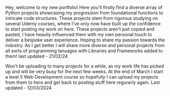 Hey, welcome to my new portfolio! Here you'll firstly find a diverse array of Python projects showcasing my progression from foundational functions to intricate code structures. 
These projects stem from rigorous studying on several Udemy courses, where I've only now have built up the confidence to start posting my work on here. 
These projects aren't just copied and pasted, I have heavily influenced them with my own personal touch to deliver a bespoke user experience. Hoping to share my passion towards the industry.
As I get better I will share more diverse and personal projects from all sorts of programming lanuages with Libraries and Frameworks added to them!
last updated - 21/02/24

Won't be uploading to many projects for a while, as my work life has picked up and will be very busy for the next few weeks. At the end of March I start a level 5 Web Development course so hopefully I can upload my projects from them to here and get back to posting stuff here regurarly again.
Last updated - 12/03/2024
